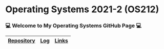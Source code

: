 # Operating Systems 2021-2 (OS212)

### 💻 Welcome to My Operating Systems GitHub Page 💻 
| [Repository](https://github.com/johaneschristian/os212/) | [Log](https://johaneschristian.github.io/os212/TXT/mylog.txt) | [Links](https://johaneschristian.github.io/os212/LINKS/) |
| --- | --- | --- |
